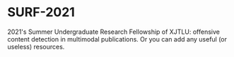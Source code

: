 # SURF-2021
2021's Summer Undergraduate Research Fellowship of XJTLU: offensive content detection in multimodal publications.
Or you can add any useful (or useless) resources. 
